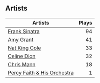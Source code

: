 ## Artists
Artists | Plays 
----- | -----: 
[Frank Sinatra](/artists/frank-sinatra-739) | 94
[Amy Grant](/artists/amy-grant-3053) | 41
[Nat King Cole](/artists/nat-king-cole-3428) | 33
[Celine Dion](/artists/celine-dion-39068) | 32
[Chris Mann](/artists/chris-mann-218333) | 18
[Percy Faith & His Orchestra](/artists/percy-faith-his-orchestra-20216) | 1

